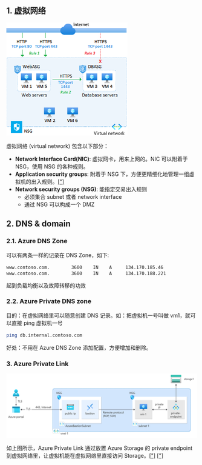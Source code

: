 

## 1. 虚拟网络

![Diagram that shows how application security groups combine with network security groups to protect applications.](https://raw.githubusercontent.com/caliburn1994/caliburn1994.github.io/dev/images/20240423192458.png)

虚拟网络 (virtual network) 包含以下部分：

- **Network Interface Card(NIC)**: 虚拟网卡，用来上网的。NIC 可以附着于 NSG，使用 NSG 的各种规则。
- **Application security groups**: 附着于 NSG 下，方便更精细化地管理一组虚拟机的出入规则。[["]](https://learn.microsoft.com/en-us/azure/virtual-network/network-security-groups-overview#application-security-groups)
- **Network security groups (NSG)**: 能指定交易出入规则
  - 必须集合 subnet 或者 network interface
  - 通过 NSG 可以构成一个 DMZ



## 2. DNS & domain

### 2.1. Azure DNS Zone

可以有两条一样的记录在 DNS Zone，如下:

```
www.contoso.com.        3600    IN    A     134.170.185.46
www.contoso.com.        3600    IN    A     134.170.188.221
```

起到负载均衡以及故障转移的功效



### 2.2. Azure Private DNS zone

目的：在虚拟网络里可以随意创建 DNS 记录。如：把虚拟机一号叫做 vm1，就可以直接 ping 虚拟机一号

```bash
ping db.internal.contoso.com
```

好处：不用在 Azure DNS Zone 添加配置，方便增加和删除。



### 3. Azure Private Link

![img](https://raw.githubusercontent.com/caliburn1994/caliburn1994.github.io/dev/images/20240426001255.png)

如上图所示，Azure Private Link 通过放置 Azure Storage 的 private endpoint 到虚拟网络里，让虚拟机能在虚拟网络里直接访问 Storage。[["]](https://learn.microsoft.com/en-us/azure/private-link/private-link-overview) [["]](https://learn.microsoft.com/en-us/azure/private-link/tutorial-private-endpoint-storage-portal?tabs=dynamic-ip)